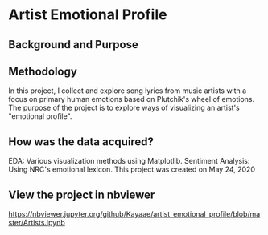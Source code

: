 # Artist Emotional Profile
## Background and Purpose


## Methodology
In this project, I collect and explore song lyrics from music artists with a focus on primary human emotions based on Plutchik's wheel of emotions. The purpose of the project is to explore ways of visualizing an artist's "emotional profile".

## How was the data acquired?
EDA: Various visualization methods using Matplotlib.
Sentiment Analysis: Using NRC's emotional lexicon.
This project was created on May 24, 2020

## View the project in nbviewer
https://nbviewer.jupyter.org/github/Kayaae/artist_emotional_profile/blob/master/Artists.ipynb

